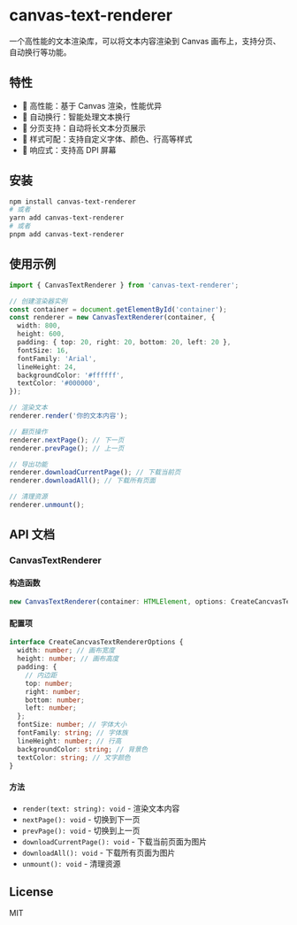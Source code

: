 # canvas-text-renderer

一个高性能的文本渲染库，可以将文本内容渲染到 Canvas 画布上，支持分页、自动换行等功能。

## 特性

- 🚀 高性能：基于 Canvas 渲染，性能优异
- 📝 自动换行：智能处理文本换行
- 📖 分页支持：自动将长文本分页展示
- 🎨 样式可配：支持自定义字体、颜色、行高等样式
- 📱 响应式：支持高 DPI 屏幕

## 安装

```bash
npm install canvas-text-renderer
# 或者
yarn add canvas-text-renderer
# 或者
pnpm add canvas-text-renderer
```

## 使用示例

```typescript
import { CanvasTextRenderer } from 'canvas-text-renderer';

// 创建渲染器实例
const container = document.getElementById('container');
const renderer = new CanvasTextRenderer(container, {
  width: 800,
  height: 600,
  padding: { top: 20, right: 20, bottom: 20, left: 20 },
  fontSize: 16,
  fontFamily: 'Arial',
  lineHeight: 24,
  backgroundColor: '#ffffff',
  textColor: '#000000',
});

// 渲染文本
renderer.render('你的文本内容');

// 翻页操作
renderer.nextPage(); // 下一页
renderer.prevPage(); // 上一页

// 导出功能
renderer.downloadCurrentPage(); // 下载当前页
renderer.downloadAll(); // 下载所有页面

// 清理资源
renderer.unmount();
```

## API 文档

### CanvasTextRenderer

#### 构造函数

```typescript
new CanvasTextRenderer(container: HTMLElement, options: CreateCancvasTextRendererOptions)
```

#### 配置项

```typescript
interface CreateCancvasTextRendererOptions {
  width: number; // 画布宽度
  height: number; // 画布高度
  padding: {
    // 内边距
    top: number;
    right: number;
    bottom: number;
    left: number;
  };
  fontSize: number; // 字体大小
  fontFamily: string; // 字体族
  lineHeight: number; // 行高
  backgroundColor: string; // 背景色
  textColor: string; // 文字颜色
}
```

#### 方法

- `render(text: string): void` - 渲染文本内容
- `nextPage(): void` - 切换到下一页
- `prevPage(): void` - 切换到上一页
- `downloadCurrentPage(): void` - 下载当前页面为图片
- `downloadAll(): void` - 下载所有页面为图片
- `unmount(): void` - 清理资源

## License

MIT

